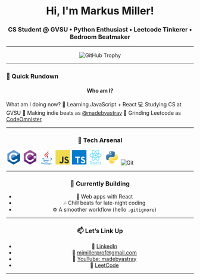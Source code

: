 <!-- README.md -->

<h1 align="center">Hi, I'm Markus Miller!</h1>
<h3 align="center">CS Student @ GVSU • Python Enthusiast • Leetcode Tinkerer • Bedroom Beatmaker</h3>

---

<p align="center">
  <img src="https://github-profile-trophy.vercel.app/?username=mmillercode12&theme=onedark" alt="GitHub Trophy" />
</p>

---

### 📍 Quick Rundown

<h4 align="center">Who am I?</h4>
<I'm a student, a developer, and music producer! When I'm not doing one of my many hobbies (running, storm chasing, making music, etc.), I'm spending my time building apps and honing my programming skills!

<h4 align="center">What am I doing now?</h4>
🌱 Learning JavaScript + React  
💻 Studying CS at GVSU  
🎹 Making indie beats as <a href='https://www.youtube.com/@madebyastray'>@madebyastray</a>
🧠 Grinding Leetcode as <a href='https://leetcode.com/codeomnister'>CodeOmnister</a>


---

### 🧰 Tech Arsenal

<p align="left">
  <img src="https://raw.githubusercontent.com/devicons/devicon/master/icons/c/c-original.svg" alt="C" width="40" height="40"/>
  <img src="https://raw.githubusercontent.com/devicons/devicon/master/icons/csharp/csharp-original.svg" alt="C#" width="40" height="40"/>
  <img src="https://raw.githubusercontent.com/devicons/devicon/master/icons/java/java-original.svg" alt="Java" width="40" height="40"/>
  <img src="https://raw.githubusercontent.com/devicons/devicon/master/icons/javascript/javascript-original.svg" alt="JavaScript" width="40" height="40"/>
  <img src="https://raw.githubusercontent.com/devicons/devicon/master/icons/typescript/typescript-original.svg" alt="TypeScript" width="40" height="40"/>
  <img src="https://raw.githubusercontent.com/devicons/devicon/master/icons/react/react-original-wordmark.svg" alt="React" width="40" height="40"/>
  <img src="https://raw.githubusercontent.com/devicons/devicon/master/icons/python/python-original.svg" alt="Python" width="40" height="40"/>
  <img src="https://www.vectorlogo.zone/logos/git-scm/git-scm-icon.svg" alt="Git" width="40" height="40"/>
</p>

---

### 🧠 Currently Building

* 🔧 Web apps with React
* 🎶 Chill beats for late-night coding
* ⚙️ A smoother workflow (hello `.gitignore`)

---

### 📫 Let’s Link Up

* 🧠 [LinkedIn](https://www.linkedin.com/in/markus-j-miller/)
* 📧 [mjmillerprof@gmail.com](mailto:mjmillerprof@gmail.com)
* 🎹 [YouTube: madebyastray](https://www.youtube.com/@madebyastray)
* 🧩 [LeetCode](https://leetcode.com/codeomnister/)

---

